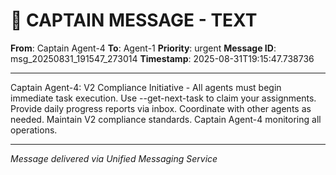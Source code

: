 # 🚨 CAPTAIN MESSAGE - TEXT

**From**: Captain Agent-4
**To**: Agent-1
**Priority**: urgent
**Message ID**: msg_20250831_191547_273014
**Timestamp**: 2025-08-31T19:15:47.738736

---

Captain Agent-4: V2 Compliance Initiative - All agents must begin immediate task execution. Use --get-next-task to claim your assignments. Provide daily progress reports via inbox. Coordinate with other agents as needed. Maintain V2 compliance standards. Captain Agent-4 monitoring all operations.

---
*Message delivered via Unified Messaging Service*

